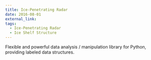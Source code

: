 ```yaml
---
title: Ice-Penetrating Radar
date: 2016-08-01
external_link: 
tags:
  - Ice-Penetrating Radar
  - Ice Shelf Structure
---
```


Flexible and powerful data analysis / manipulation library for Python, providing labeled data structures.

<!--more-->
